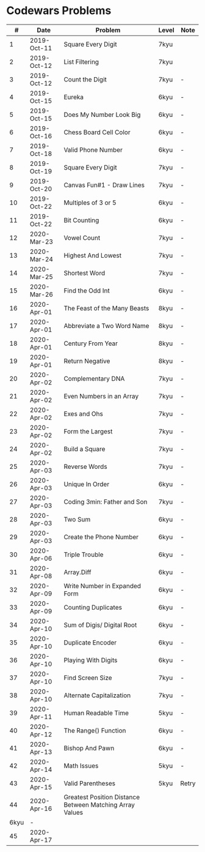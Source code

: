 # Codewars Problems

| # |    Date    | Problem | Level | Note |
|---|     ---    |   ---   | --- |  --- |
|1  |2019-Oct-11 | Square Every Digit | 7kyu   |
|2  |2019-Oct-12 | List Filtering | 7kyu  |
|3  |2019-Oct-12 | Count the Digit | 7kyu |  - |
|4  |2019-Oct-15 | Eureka | 6kyu |  - |
|5  |2019-Oct-15 | Does My Number Look Big | 6kyu |  - |
|6  |2019-Oct-16 | Chess Board Cell Color | 6kyu |  - |
|7  |2019-Oct-18 | Valid Phone Number | 6kyu |  - |
|8  |2019-Oct-19 | Square Every Digit | 7kyu |  - |
|9  |2019-Oct-20 | Canvas Fun#1 - Draw Lines | 7kyu |  - |
|10 |2019-Oct-22 | Multiples of 3 or 5 | 6kyu |  - |
|11 |2019-Oct-22 | Bit Counting | 6kyu |  - |
|12 |2020-Mar-23 | Vowel Count | 7kyu |  - |
|13 |2020-Mar-24 | Highest And Lowest | 7kyu |  - |
|14 |2020-Mar-25 | Shortest Word | 7kyu |  - |
|15 |2020-Mar-26 | Find the Odd Int | 6kyu |  - |
|16 |2020-Apr-01 | The Feast of the Many Beasts | 8kyu |  - |
|17 |2020-Apr-01 | Abbreviate a Two Word Name | 8kyu |  - |
|18 |2020-Apr-01 | Century From Year | 8kyu |  - |
|19 |2020-Apr-01 | Return Negative | 8kyu |  - |
|20 |2020-Apr-02 | Complementary DNA | 7kyu |  - |
|21 |2020-Apr-02 | Even Numbers in an Array | 7kyu |  - |
|22 |2020-Apr-02 | Exes and Ohs |7kyu |  - |
|23 |2020-Apr-02 | Form the Largest | 7kyu |  - |
|24 |2020-Apr-02 | Build a Square | 7kyu |  - |
|25 |2020-Apr-03 | Reverse Words | 7kyu |  - |
|26 |2020-Apr-03 | Unique In Order | 6kyu |  - |
|27 |2020-Apr-03 | Coding 3min: Father and Son | 7kyu |  - |
|28 |2020-Apr-03 | Two Sum | 6kyu |  - |
|29 |2020-Apr-03 | Create the Phone Number | 6kyu |  - |
|30 |2020-Apr-06 | Triple Trouble | 6kyu |  - |
|31 |2020-Apr-08 | Array.Diff | 6kyu |  - |
|32 |2020-Apr-09 | Write Number in Expanded Form | 6kyu |  - |
|33 |2020-Apr-09 | Counting Duplicates | 6kyu |  - |
|34 |2020-Apr-10 | Sum of Digis/ Digital Root | 6kyu |  - |
|35 |2020-Apr-10 | Duplicate Encoder | 6kyu |  - |
|36 |2020-Apr-10 | Playing With Digits | 6kyu |  - |
|37 |2020-Apr-10 | Find Screen Size | 7kyu |  - |
|38 |2020-Apr-10 | Alternate Capitalization | 7kyu |  - |
|39 |2020-Apr-11 | Human Readable Time | 5kyu |  - |
|40 |2020-Apr-12 | The Range() Function | 6kyu |  - |
|41 |2020-Apr-13 | Bishop And Pawn | 6kyu |  - |
|42 |2020-Apr-14 | Math Issues | 5kyu |  - |
|43 |2020-Apr-15 | Valid Parentheses | 5kyu | Retry
|44 |2020-Apr-16 | Greatest Position Distance Between Matching Array Values
 | 6kyu | - |
|45 |2020-Apr-17 |  
